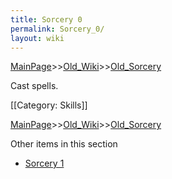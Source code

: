 ```yaml
---
title: Sorcery 0
permalink: Sorcery_0/
layout: wiki
---
```


[MainPage](/keeperrl_wiki/ "wikilink")>>[Old_Wiki](/keeperrl_wiki/Old_Wiki "wikilink")>>[Old_Sorcery](/keeperrl_wiki/Old_Sorcery "wikilink")

Cast spells.

[[Category: Skills]]

[MainPage](/keeperrl_wiki/ "wikilink")>>[Old_Wiki](/keeperrl_wiki/Old_Wiki "wikilink")>>[Old_Sorcery](/keeperrl_wiki/Old_Sorcery "wikilink")

Other items in this section
-    [Sorcery 1](/keeperrl_wiki/Sorcery_1 "wikilink")
